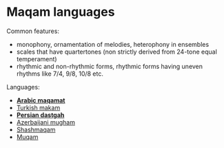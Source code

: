 Maqam languages
===

Common features:
- monophony, ornamentation of melodies, heterophony in ensembles
- scales that have quartertones (non strictly derived from 24-tone equal temperament)
- rhythmic and non-rhythmic forms, rhythmic forms having uneven rhythms like 7/4, 9/8, 10/8 etc.

Languages:
- [**Arabic maqamat**](arabic.md)
- [Turkish makam](https://www.amazon.com/Turkish-Music-Makam-Guide-CDs/dp/9944396842)
- [**Persian dastgah**](dastgah.md)
- [Azerbaijani mugham](https://en.wikipedia.org/wiki/Mugham)
- [Shashmaqam](https://en.wikipedia.org/wiki/Shashmaqam)
- [Muqam](https://en.wikipedia.org/wiki/Muqam)
